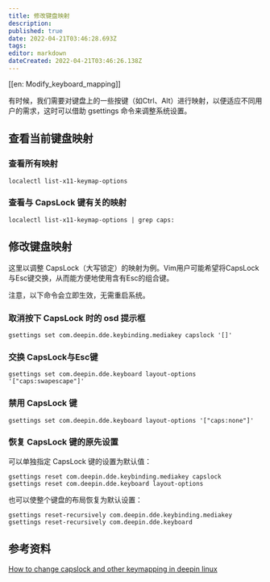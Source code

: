 ```yaml
---
title: 修改键盘映射
description: 
published: true
date: 2022-04-21T03:46:28.693Z
tags: 
editor: markdown
dateCreated: 2022-04-21T03:46:26.138Z
---
```


[[en: Modify_keyboard_mapping]]


有时候，我们需要对键盘上的一些按键（如Ctrl、Alt）进行映射，以便适应不同用户的需求，这时可以借助 gsettings 命令来调整系统设置。

## 查看当前键盘映射

### 查看所有映射

    localectl list-x11-keymap-options

### 查看与 CapsLock 键有关的映射

    localectl list-x11-keymap-options | grep caps:

## 修改键盘映射

这里以调整 CapsLock（大写锁定）的映射为例。Vim用户可能希望将CapsLock与Esc键交换，从而能方便地使用含有Esc的组合键。

注意，以下命令会立即生效，无需重启系统。

### 取消按下 CapsLock 时的 osd 提示框

    gsettings set com.deepin.dde.keybinding.mediakey capslock '[]'

### 交换 CapsLock与Esc键

    gsettings set com.deepin.dde.keyboard layout-options '["caps:swapescape"]'

### 禁用 CapsLock 键

    gsettings set com.deepin.dde.keyboard layout-options '["caps:none"]'

### 恢复 CapsLock 键的原先设置

可以单独指定 CapsLock 键的设置为默认值：

    gsettings reset com.deepin.dde.keybinding.mediakey capslock
    gsettings reset com.deepin.dde.keyboard layout-options

也可以使整个键盘的布局恢复为默认设置：

    gsettings reset-recursively com.deepin.dde.keybinding.mediakey
    gsettings reset-recursively com.deepin.dde.keyboard

## 参考资料

[ How to change capslock and other keymapping in deepin linux ](https://bbs.deepin.org/forum.php?mod=viewthread&tid=143323)